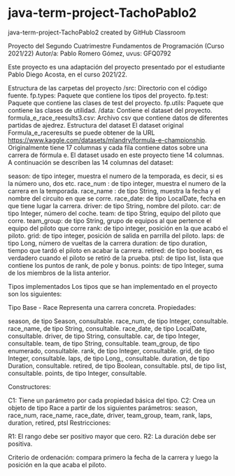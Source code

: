 # java-term-project-TachoPablo2
java-term-project-TachoPablo2 created by GitHub Classroom



Proyecto del Segundo Cuatrimestre Fundamentos de Programación (Curso 2021/22)
Autor/a: Pablo Romero Gómez, uvus: GFQ0792

Este proyecto es una adaptación del proyecto presentado por el estudiante Pablo Diego Acosta, en el curso 2021/22.

Estructura de las carpetas del proyecto
/src: Directorio con el código fuente.
fp.types: Paquete que contiene los tipos del proyecto.
fp.test: Paquete que contiene las clases de test del proyecto.
fp.utils: Paquete que contiene las clases de utilidad.
/data: Contiene el dataset del proyecto.
formula_e_race_reesults3.csv: Archivo csv que contiene datos de diferentes partidas de ajedrez.
Estructura del dataset
El dataset original Formula_e_raceresults se puede obtener de la URL https://www.kaggle.com/datasets/mlandry/formula-e-championship. Originalmente tiene 17 columnas y cada fila contiene datos sobre una carrera de fórmula e. El dataset usado en este proyecto tiene 14 columnas. A continuación se describen las 14 columnas del dataset:

season: de tipo integer, muestra el numero de la temporada, es decir, si es la número uno, dos etc.
race_num : de tipo integer, muestra el numero de la carrera en la temporada.
race_name : de tipo String, muestra la fecha y el nombre del circuito en que se corre.
race_date: de tipo LocalDate, fecha en que tiene lugar la carrera.
driver: de tipo String, nombre del piloto.
car: de tipo Integer, número del coche.
team: de tipo String, equipo del piloto que corre.
team_group: de tipo String, grupo de equipos al que pertence el equipo del piloto que corre
rank: de tipo integer, posición en la que acabó el piloto.
grid: de tipo integer, posición de salida en parrilla del piloto.
laps: de tipo Long, número de vueltas de la carrera
duration: de tipo duration, tiempo que tardó el piloto en acabar la carrera.
retired: de tipo boolean, es verdadero cuando el piloto se retiró de la prueba.
ptsl: de tipo list, lista que contiene los puntos de rank, de pole y bonus.
points: de tipo Integer, suma de los miembros de la lista anterior.

Tipos implementados
Los tipos que se han implementado en el proyecto son los siguientes:

Tipo Base - Race
Representa una carrera concreta. Propiedades:

season, de tipo Season, consultable. 
race_num, de tipo Integer, consultable.
race_name, de tipo String, consultable.
race_date, de tipo LocalDate, consultable.
driver, de tipo String, consultable.
car, de tipo Integer, consultable.
team, de tipo String, consultable.
team_group, de tipo enumerado, consultable.
rank, de tipo Integer, consultable.
grid, de tipo Integer, consultable.
laps, de tipo Long,, consultable.
duration, de tipo Duration, consultable.
retired, de tipo Boolean, consultable.
ptsl, de tipo list, consultable.
points, de tipo Integer, consultable.

Constructores:

C1: Tiene un parámetro por cada propiedad básica del tipo.
C2: Crea un objeto de tipo Race a partir de los siguientes parámetros: season, race_num, race_name, race_date, driver, team_group, team, rank, laps, duration, retired, ptsl 
Restricciones:

R1: El rango debe ser positivo mayor que cero.
R2: La duración debe ser positiva.

Criterio de ordenación: compara primero la fecha de la carrera y luego la posición en la que acaba el piloto.


